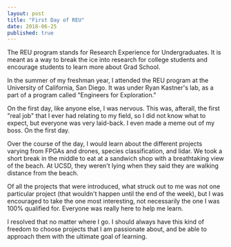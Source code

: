 ```yaml
---
layout: post
title: "First Day of REU"
date: 2018-06-25
published: true
---
```

 
The REU program stands for Research Experience for Undergraduates. It is meant as a way to break the ice into research for college students and encourage students to learn more about Grad School. 

In the summer of my freshman year, I attended the REU program at the University of California, San Diego. It was under Ryan Kastner's lab, as a part of a program called "Engineers for Exploration." 

On the first day, like anyone else, I was nervous. This was, afterall, the first "real job" that I ever had relating to my field, so I did not know what to expect, but everyone was very laid-back. I even made a meme out of my boss. On the first day. 

Over the course of the day, I would learn about the different projects varying from FPGAs and drones, species classification, and lidar. We took a short break in the middle to eat at a sandwich shop with a breathtaking view of the beach. At UCSD, they weren't lying when they said they are walking distance from the beach.  

Of all the projects that were introduced, what struck out to me was not one particular project (that wouldn't happen until the end of the week), but I was encouraged to take the one most interesting, not necessarily the one I was 100% qualified for. Everyone was really here to help me learn. 

I resolved that no matter where I go. I should always have this kind of freedom to choose projects that I am passionate about, and be able to approach them with the ultimate goal of learning. 



